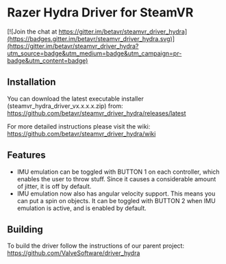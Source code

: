 # Razer Hydra Driver for SteamVR

[![Join the chat at https://gitter.im/betavr/steamvr_driver_hydra](https://badges.gitter.im/betavr/steamvr_driver_hydra.svg)](https://gitter.im/betavr/steamvr_driver_hydra?utm_source=badge&utm_medium=badge&utm_campaign=pr-badge&utm_content=badge)

## Installation

You can download the latest executable installer (steamvr_hydra_driver_vx.x.x.x.zip) from:
https://github.com/betavr/steamvr_driver_hydra/releases/latest

For more detailed instructions please visit the wiki:
https://github.com/betavr/steamvr_driver_hydra/wiki

## Features

- IMU emulation can be toggled with BUTTON 1 on each controller, which enables the user to throw stuff. Since it causes a considerable amount of jitter, it is off by default.
- IMU emulation now also has angular velocity support. This means you can put a spin on objects. It can be toggled with BUTTON 2 when IMU emulation is active, and is enabled by default.


## Building

To build the driver follow the instructions of our parent project:
https://github.com/ValveSoftware/driver_hydra

